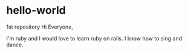 # hello-world
1st repository
Hi Everyone,

I'm ruby and I would love to learn ruby on rails. I know how to sing and dance.
